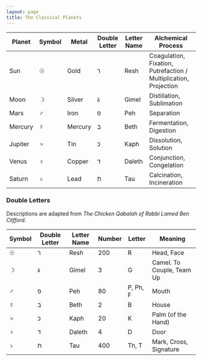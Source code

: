 ```yaml
---
layout: page
title: The Classical Planets
---
```


| Planet  | Symbol  | Metal   | Double Letter | Letter Name | Alchemical Process                       |
| ------- | ------- | ------- | ------------- | ----------- | ---------------------------------------- |
| Sun     | &#9737; | Gold    | &#1512;       | Resh        | Coagulation, Fixation, Putrefaction / Multiplication, Projection |
| Moon    | &#9789; | Silver  | &#1490;       | Gimel       | Distillation, Sublimation                |
| Mars    | &#9794; | Iron    | &#1508;       | Peh         | Separation                               |
| Mercury | &#9791; | Mercury | &#1489;       | Beth        | Fermentation, Digestion                  |
| Jupiter | &#9795; | Tin     | &#1499;       | Kaph        | Dissolution, Solution                    |
| Venus   | &#9792; | Copper  | &#1491;       | Daleth      | Conjunction, Congelation                 |
| Saturn  | &#9796; | Lead    | &#1514;       | Tau         | Calcination, Incineration                |

### Double Letters

Descriptions are adapted from _The Chicken Qabalah of Rabbi Lamed Ben Clifford_.

| Symbol  | Double Letter | Letter Name | Number | Letter   | Meaning                   |
| ------- | ------------- | ----------- | ------ | -------- | ------------------------- |
| &#9737; | &#1512;       | Resh        | 200    | R        | Head, Face                |
| &#9789; | &#1490;       | Gimel       | 3      | G        | Camel. To Couple, Team Up |
| &#9794; | &#1508;       | Peh         | 80     | P, Ph, F | Mouth                     |
| &#9791; | &#1489;       | Beth        | 2      | B        | House                     |
| &#9795; | &#1499;       | Kaph        | 20     | K        | Palm (of the Hand)        |
| &#9792; | &#1491;       | Daleth      | 4      | D        | Door                      |
| &#9796; | &#1514;       | Tau         | 400    | Th, T    | Mark, Cross, Signature    |
